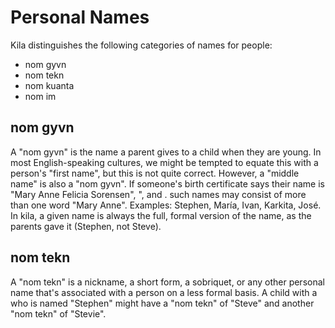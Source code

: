 # Personal Names

Kila distinguishes the following categories of names for people:

* nom gyvn
* nom tekn
* nom kuanta
* nom im

## nom gyvn
A "nom gyvn" is the name a parent gives to a child when they are young. In most English-speaking cultures, we might be tempted to equate this with a person's "first name", but this is not quite correct. However, a "middle name" is also a "nom gyvn". If someone's birth certificate says their name is "Mary Anne Felicia Sorensen", ", and . such names may consist of more than one word "Mary Anne". Examples: Stephen, María, Ivan, Karkita, José. In kila, a given name is always the full, formal version of the name, as the parents gave it (Stephen, not Steve).

## nom tekn
A "nom tekn" is a nickname, a short form, a sobriquet, or any other personal name that's associated with a person  on a less formal basis. A child with a who is named "Stephen" might have a "nom tekn" of "Steve" and another "nom tekn" of "Stevie". 
